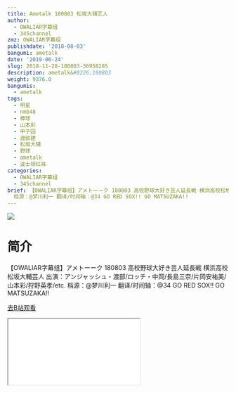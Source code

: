 ```yaml
---
title: Ametalk 180803 松坂大辅艺人
author:
  - OWALIAR字幕组
  - 345channel
zmz: OWALIAR字幕组
publishdate: '2018-08-03'
bangumi: ametalk
date: '2019-06-24'
slug: 2018-11-28-180803-36958285
description: ametalk&#8226;180803
weight: 9376.0
bangumis:
  - ametalk
tags:
  - 明星
  - nmb48
  - 棒球
  - 山本彩
  - 甲子园
  - 渡部建
  - 松坂大辅
  - 野球
  - ametalk
  - 波士顿红袜
categories:
  - OWALIAR字幕组
  - 345channel
brief: 【OWALIAR字幕组】アメトーーク 180803 高校野球大好き芸人延長戦 横浜高校松坂大輔芸人 出演：アンジャッシュ・渡部/ロッチ・中岡/長島三奈/片岡安祐美/山本彩/狩野英孝/etc.
  档源：@梦川利一 翻译/时间轴：@34 GO RED SOX!! GO MATSUZAKA!!
---
```

![](https://raw.githubusercontent.com/tcgriffith/owaraisite/master/static/tmpimg/cd6e528ef6696a42d5049f1f6d0df35e6498c109.jpg.480.jpg)
# 简介  
【OWALIAR字幕组】アメトーーク 180803 
高校野球大好き芸人延長戦 横浜高校松坂大輔芸人
出演：アンジャッシュ・渡部/ロッチ・中岡/長島三奈/片岡安祐美/山本彩/狩野英孝/etc. 
档源：@梦川利一
翻译/时间轴：@34
GO RED SOX!! GO MATSUZAKA!!  

[去B站观看](https://www.bilibili.com/video/av36958285/)
<div class ="resp-container"><iframe class="testiframe" src="//player.bilibili.com/player.html?aid=36958285"", scrolling="no", allowfullscreen="true" > </iframe></div> 
